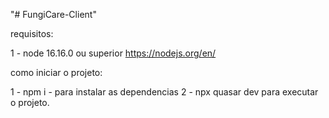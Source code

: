 "# FungiCare-Client" 

requisitos:

1 - node 16.16.0 ou superior
https://nodejs.org/en/

como iniciar o projeto: 

1 - npm i - para instalar as dependencias
2 - npx quasar dev para executar o projeto.

